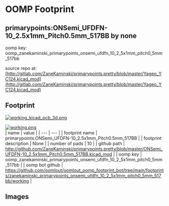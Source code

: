 # OOMP Footprint  
## primarypoints:ONSemi_UFDFN-10_2.5x1mm_Pitch0.5mm_517BB  by none  
  
oomp key: oomp_zanekaminski_primarypoints_onsemi_ufdfn_10_2_5x1mm_pitch0_5mm_517bb  
  
source repo at: [http://gitlab.com/ZaneKaminski/primarypoints.pretty/blob/master/Yageo_YC124.kicad_mod](http://gitlab.com/ZaneKaminski/primarypoints.pretty/blob/master/Yageo_YC124.kicad_mod)  
## Footprint  
  
[![working_kicad_pcb_3d.png](working_kicad_pcb_3d_600.png)](working_kicad_pcb_3d.png)  
  
[![working.png](working_600.png)](working.png)  
| name | value | 
| --- | --- | 
| footprint name | primarypoints:ONSemi_UFDFN-10_2.5x1mm_Pitch0.5mm_517BB | 
| footprint description | None | 
| number of pads | 10 | 
| github path | http://github.com/ZaneKaminski/primarypoints.pretty/blob/master/ONSemi_UFDFN-10_2.5x1mm_Pitch0.5mm_517BB.kicad_mod | 
| oomp key | oomp_zanekaminski_primarypoints_onsemi_ufdfn_10_2_5x1mm_pitch0_5mm_517bb | 
| oomp bot github | https://github.com/oomlout/oomlout_oomp_footprint_bot/tree/main/footprints/zanekaminski_primarypoints_onsemi_ufdfn_10_2_5x1mm_pitch0_5mm_517bb/working | 
## Images  
